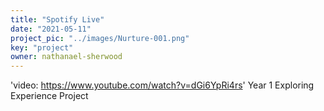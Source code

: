 ```yaml
---
title: "Spotify Live"
date: "2021-05-11"
project_pic: "../images/Nurture-001.png"
key: "project"
owner: nathanael-sherwood
---
```


'video: https://www.youtube.com/watch?v=dGi6YpRi4rs'
Year 1 Exploring Experience Project